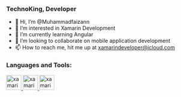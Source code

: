 ### TechnoKing, Developer 
- 👋 Hi, I’m @Muhammadfaizann
- 👀 I’m interested in Xamarin Development 
- 🌱 I’m currently learning Angular
- 💞️ I’m looking to collaborate on mobile application development 
- 📫 How to reach me, hit me up at xamarindeveloper@icloud.com

### Languages and Tools:
<p align="left"> 
    <a href="https://dotnet.microsoft.com/apps/xamarin" target="_blank" rel="noreferrer">
    <img src="https://raw.githubusercontent.com/detain/svg-logos/780f25886640cef088af994181646db2f6b1a3f8/svg/xamarin.svg" alt="xamarin" width="40" height="40"/> 
  <a href="https://dotnet.microsoft.com/en-us" target="_blank" rel="noreferrer">
    <img src="https://upload.wikimedia.org/wikipedia/commons/7/7d/Microsoft_.NET_logo.svg" alt="xamarin" width="40" height="40"/> 
     <a href="https://dotnet.microsoft.com/en-us/apps/maui" target="_blank" rel="noreferrer">
    <img src="https://lightningchart.com/wp-content/uploads/images/icons/maui-logo.svg"  alt="xamarin" width="40" height="40"/> 
</p>
<!---
Muhammadfaizann/Muhammadfaizann is a ✨ special ✨ repository because its `README.md` (this file) appears on your GitHub profile.
You can click the Preview link to take a look at your changes.
--->
